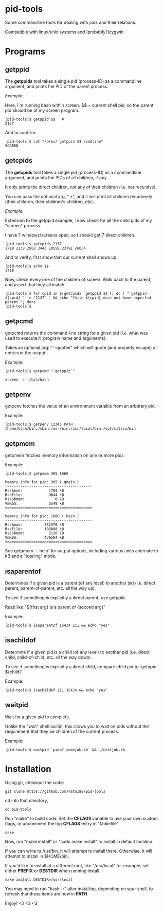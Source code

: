 # pid-tools
Some commandline tools for dealing with pids and their relations.

Compatible with linux/unix systems and (probably?)cygwin.


Programs
========


getppid
-------

The **getppids** tool takes a single pid (process-ID) as a commandline argument, and prints the PID of the parent process.


*Example:*

Here, I'm running bash within screen. $$ = current shell pid, so the parent pid should be of my screen program.

	[pid-tools]$ getppid $$   # 
	2137

And to confirm:

	[pid-tools]$ cat "/proc/`getppid $$`/cmdline"
	SCREEN


getcpids
--------

The **getcpids** tool takes a single pid (process-ID) as a commandline argument, and prints the PIDs of all children, if any.

It only prints the direct children, not any of their children (i.e. not recursive).

You can pass the optional arg, "-r", and it will print all children recursively (their children, their children's children, etc).


*Example:*

Extension to the getppid example, I now check for all the child pids of my "screen" process.

I have 7 windows/screens open, so I should get 7 direct children.


	[pid-tools]$ getcpids 2137
	1718 2138 2968 3443 10558 23791 26054


And to verify, first show that our current shell shows up:

	[pid-tools]$ echo $$
	1718

Now, check every one of the children of screen. Walk back to the parent, and assert that they all match:

	[pid-tools]$ for cpid in $(getcpids `getppid $$`); do [ "`getppid ${cpid}`" != "2137" ] && echo "Child ${cpid} does not have expected parent."; done
	[pid-tools]$ 


getpcmd
-------

getpcmd returns the command-line string for a given pid (i.e. what was used to execute it, program name and arguments).

Takes an optional arg: "\-\-quoted" which will quote (and properly escape) all entries in the output.


Example:


	[pid-tools]$ getpcmd "`getppid`"

	screen -s -/bin/bash


getpenv
-------

getpenv fetches the value of an environment variable from an arbitrary pid.

Example:

	[pid-tools]$ getpenv 12345 PATH
	/home/blah/bin:/sbin:/usr/bin:/usr/local/bin:/opt/citrix/bin


getpmem
-------

getpmem fetches memory information on one or more pids

Example:

	[pid-tools]$ getpmem 365 1660

	Memory info for pid: 365 ( gmain )
	----------------------------------------
	RssAnon:            1704 kB
	RssFile:            3844 kB
	RssShmem:              0 kB
	VmRSS:              5548 kB
	========================================

	Memory info for pid: 1660 ( bash )
	----------------------------------------
	RssAnon:          332376 kB
	RssFile:          102088 kB
	RssShmem:           2120 kB
	VmRSS:            436584 kB
	========================================


See getpmem \`--help' for output options, including various units alternate to kB and a "totaling" mode.


isaparentof
----------

Determines if a given pid is a parent (of any level) to another pid (i.e. direct parent, parent-of-parent, etc. all the way up).

To see if something is explicitly a direct parent, use getppid.

Read like "${first arg} is a parent of {second arg}"

Example:

	[pid-tools]$ isaparentof 15434 211 && echo "yes"


isachildof
----------

Determine if a given pid is a child (of any level) to another pid (i.e. direct child, child-of-child, etc. all the way down).

To see if something is explicitly a direct child, compare child pid to \`getppid ${child}\`

Example:

	[pid-tools]$ isachildof 211 15434 && echo "yes"


waitpid
-------

Wait for a given pid to complete.

Unlike the "wait" shell builtin, this allows you to wait on pids without the requirement that they be children of the current process.

Example:

	[pid-tools]$ waitpid `pidof somejob.sh` && ./nextjob.sh


Installation
============


Using git, checkout the code:

	git clone https://github.com/kata198/pid-tools

cd into that directory,

	cd pid-tools

Run "make" to build code. Set the **CFLAGS** variable to use your own custom flags, or uncomment the top **CFLAGS** entry in "Makefile".

	make

Now, run "make install" or "sudo make install" to install in default location.

If you can write to /usr/bin, it will attempt to install there. Otherwise, it will attempt to install in $HOME/bin.

If you'd like to install at a different root, like "/usr/local" for example, set either **PREFIX** or **DESTDIR** when running install.

	make install DESTDIR=/usr/local

You may need to run "hash -r" after installing, depending on your shell, to refresh that these items are now in **PATH**.


Enjoy! <3 <3 <3
